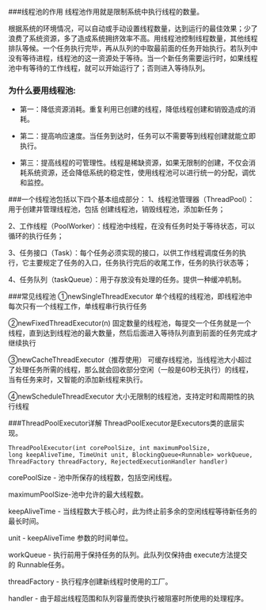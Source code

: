###线程池的作用
线程池作用就是限制系统中执行线程的数量。

根据系统的环境情况，可以自动或手动设置线程数量，达到运行的最佳效果；少了浪费了系统资源，多了造成系统拥挤效率不高。用线程池控制线程数量，其他线程排队等候。一个任务执行完毕，再从队列的中取最前面的任务开始执行。若队列中没有等待进程，线程池的这一资源处于等待。当一个新任务需要运行时，如果线程池中有等待的工作线程，就可以开始运行了；否则进入等待队列。

### 为什么要用线程池:
- 第一：降低资源消耗。重复利用已创建的线程，降低线程创建和销毁造成的消耗。
    
- 第二：提高响应速度。当任务到达时，任务可以不需要等到线程创建就能立即执行。
    
- 第三：提高线程的可管理性。线程是稀缺资源，如果无限制的创建，不仅会消耗系统资源，还会降低系统的稳定性，使用线程池可以进行统一的分配，调优和监控。

###一个线程池包括以下四个基本组成部分：
1、线程池管理器（ThreadPool）：用于创建并管理线程池，包括 创建线程池，销毁线程池，添加新任务；

2、工作线程（PoolWorker）：线程池中线程，在没有任务时处于等待状态，可以循环的执行任务；

3、任务接口（Task）：每个任务必须实现的接口，以供工作线程调度任务的执行，它主要规定了任务的入口，任务执行完后的收尾工作，任务的执行状态等；

4、任务队列（taskQueue）：用于存放没有处理的任务。提供一种缓冲机制。

###常见线程池
   ①newSingleThreadExecutor
   单个线程的线程池，即线程池中每次只有一个线程工作，单线程串行执行任务
   
   ②newFixedThreadExecutor(n)
   固定数量的线程池，每提交一个任务就是一个线程，直到达到线程池的最大数量，然后后面进入等待队列直到前面的任务完成才继续执行
  
   ③newCacheThreadExecutor（推荐使用）
   可缓存线程池，当线程池大小超过了处理任务所需的线程，那么就会回收部分空闲（一般是60秒无执行）的线程，当有任务来时，又智能的添加新线程来执行。
   
   ④newScheduleThreadExecutor
   大小无限制的线程池，支持定时和周期性的执行线程
   
###ThreadPoolExecutor详解
ThreadPoolExecutor是Executors类的底层实现。

```aidl
ThreadPoolExecutor(int corePoolSize, int maximumPoolSize, long keepAliveTime, TimeUnit unit, BlockingQueue<Runnable> workQueue, ThreadFactory threadFactory, RejectedExecutionHandler handler)
```
corePoolSize - 池中所保存的线程数，包括空闲线程。

maximumPoolSize-池中允许的最大线程数。

keepAliveTime - 当线程数大于核心时，此为终止前多余的空闲线程等待新任务的最长时间。

unit - keepAliveTime 参数的时间单位。

workQueue - 执行前用于保持任务的队列。此队列仅保持由 execute方法提交的 Runnable任务。

threadFactory - 执行程序创建新线程时使用的工厂。

handler - 由于超出线程范围和队列容量而使执行被阻塞时所使用的处理程序。
